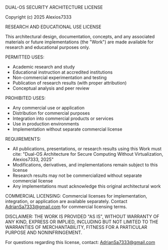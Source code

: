 DUAL-OS SECURITY ARCHITECTURE LICENSE

Copyright (c) 2025 Alexios7333

RESEARCH AND EDUCATIONAL USE LICENSE

This architectural design, documentation, concepts, and any associated 
materials or future implementations (the "Work") are made available 
for research and educational purposes only.

PERMITTED USES:
- Academic research and study
- Educational instruction at accredited institutions
- Non-commercial experimentation and testing
- Publication of research results (with proper attribution)
- Conceptual analysis and peer review

PROHIBITED USES:
- Any commercial use or application
- Distribution for commercial purposes  
- Integration into commercial products or services
- Use in production environments
- Implementation without separate commercial license

REQUIREMENTS:
- All publications, presentations, or research results using this Work 
  must cite: "Dual-OS Architecture for Secure Computing Without Virtualization, Alexios7333, 2025"
- Modifications, derivatives, and implementations remain subject to this license
- Research results may not be commercialized without separate commercial license
- Any implementations must acknowledge this original architectural work

COMMERCIAL LICENSING:
Commercial licenses for implementation, integration, or application are 
available separately. Contact AdrianSa7333@gmail.com for commercial 
licensing terms.

DISCLAIMER:
THE WORK IS PROVIDED "AS IS", WITHOUT WARRANTY OF ANY KIND, EXPRESS OR 
IMPLIED, INCLUDING BUT NOT LIMITED TO THE WARRANTIES OF MERCHANTABILITY, 
FITNESS FOR A PARTICULAR PURPOSE AND NONINFRINGEMENT.

For questions regarding this license, contact: AdrianSa7333@gmail.com
